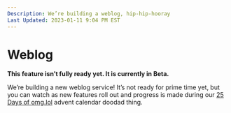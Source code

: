 ```yaml
---
Description: We’re building a weblog, hip-hip-hooray  
Last Updated: 2023-01-11 9:04 PM EST
---
```


# Weblog

<div class="container rounded yellow-5-bg black-fg">
<i class="fa-solid fa-flask"></i> <strong>This feature isn’t fully ready yet. It is currently in Beta.</strong>
</div>

We’re building a new weblog service! It’s not ready for prime time yet, but you can watch as new features roll out and progress is made during our [25 Days of omg.lol](https://home.omg.lol/advent) advent calendar doodad thing.
